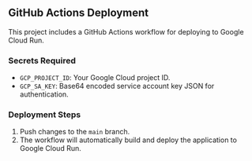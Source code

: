## GitHub Actions Deployment

This project includes a GitHub Actions workflow for deploying to Google Cloud Run.

### Secrets Required

- `GCP_PROJECT_ID`: Your Google Cloud project ID.
- `GCP_SA_KEY`: Base64 encoded service account key JSON for authentication.

### Deployment Steps

1. Push changes to the `main` branch.
2. The workflow will automatically build and deploy the application to Google Cloud Run.